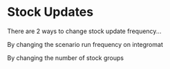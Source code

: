 # Stock Updates

There are 2 ways to change stock update frequency...

By changing the scenario run frequency on integromat

By changing the number of stock groups

